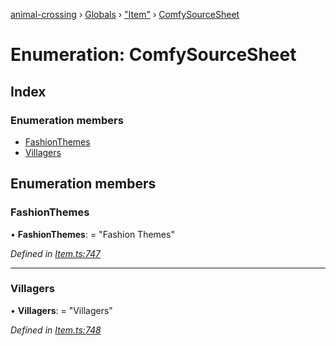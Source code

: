 [animal-crossing](../README.md) › [Globals](../globals.md) › ["Item"](../modules/_item_.md) › [ComfySourceSheet](_item_.comfysourcesheet.md)

# Enumeration: ComfySourceSheet

## Index

### Enumeration members

* [FashionThemes](_item_.comfysourcesheet.md#fashionthemes)
* [Villagers](_item_.comfysourcesheet.md#villagers)

## Enumeration members

###  FashionThemes

• **FashionThemes**: = "Fashion Themes"

*Defined in [Item.ts:747](https://github.com/Norviah/animal-crossing/blob/6476932/module/types/Item.ts#L747)*

___

###  Villagers

• **Villagers**: = "Villagers"

*Defined in [Item.ts:748](https://github.com/Norviah/animal-crossing/blob/6476932/module/types/Item.ts#L748)*
